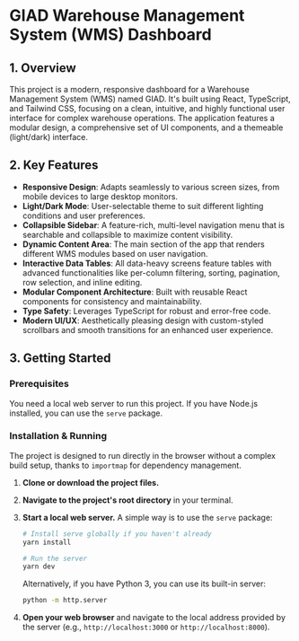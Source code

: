 # GIAD Warehouse Management System (WMS) Dashboard

## 1. Overview

This project is a modern, responsive dashboard for a Warehouse Management System (WMS) named GIAD. It's built using React, TypeScript, and Tailwind CSS, focusing on a clean, intuitive, and highly functional user interface for complex warehouse operations. The application features a modular design, a comprehensive set of UI components, and a themeable (light/dark) interface.

## 2. Key Features

-   **Responsive Design**: Adapts seamlessly to various screen sizes, from mobile devices to large desktop monitors.
-   **Light/Dark Mode**: User-selectable theme to suit different lighting conditions and user preferences.
-   **Collapsible Sidebar**: A feature-rich, multi-level navigation menu that is searchable and collapsible to maximize content visibility.
-   **Dynamic Content Area**: The main section of the app that renders different WMS modules based on user navigation.
-   **Interactive Data Tables**: All data-heavy screens feature tables with advanced functionalities like per-column filtering, sorting, pagination, row selection, and inline editing.
-   **Modular Component Architecture**: Built with reusable React components for consistency and maintainability.
-   **Type Safety**: Leverages TypeScript for robust and error-free code.
-   **Modern UI/UX**: Aesthetically pleasing design with custom-styled scrollbars and smooth transitions for an enhanced user experience.

## 3. Getting Started

### Prerequisites

You need a local web server to run this project. If you have Node.js installed, you can use the `serve` package.

### Installation & Running

The project is designed to run directly in the browser without a complex build setup, thanks to `importmap` for dependency management.

1.  **Clone or download the project files.**

2.  **Navigate to the project's root directory** in your terminal.

3.  **Start a local web server.** A simple way is to use the `serve` package:
    ```bash
    # Install serve globally if you haven't already
    yarn install

    # Run the server
    yarn dev
    ```
    Alternatively, if you have Python 3, you can use its built-in server:
    ```bash
    python -m http.server
    ```

4.  **Open your web browser** and navigate to the local address provided by the server (e.g., `http://localhost:3000` or `http://localhost:8000`).
